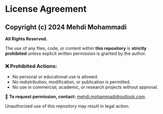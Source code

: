# License Agreement

## Copyright (c) 2024 Mehdi Mohammadi  
**All Rights Reserved.**  

The use of any files, code, or content within **this repository** is **strictly prohibited** unless explicit written permission is granted by the author.

### ❌ **Prohibited Actions:**  
- No personal or educational use is allowed.  
- No redistribution, modification, or publication is permitted.  
- No use in commercial, academic, or research projects without approval.  

📧 **To request permission, contact:** mehdi.mohammadi@outlook.com.  

Unauthorized use of this repository may result in legal action.
